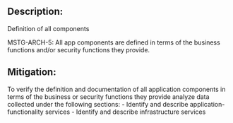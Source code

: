 ## Description:

Definition of all components

MSTG-ARCH-5: All app components are defined in terms of the business functions and/or security functions they provide.


## Mitigation:

To verify the definition and documentation of all application components in terms of the business or security functions they provide analyze data collected under the following sections:
	- Identify and describe application-functionality services
	- Identify and describe infrastructure services